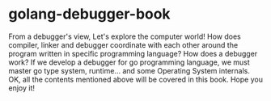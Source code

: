 # golang-debugger-book
From a debugger's view, Let's explore the computer world! How does compiler, linker and debugger coordinate with each other around the program written in specific programming language? How does a debugger work? If we develop a debugger for go programming language, we must master go type system, runtime... and some Operating System internals. OK, all the contents mentioned above will be covered in this book. Hope you enjoy it!
